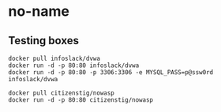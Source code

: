 # no-name

## Testing boxes
```
docker pull infoslack/dvwa
docker run -d -p 80:80 infoslack/dvwa
docker run -d -p 80:80 -p 3306:3306 -e MYSQL_PASS=p@ssw0rd infoslack/dvwa
```  
```
docker pull citizenstig/nowasp
docker run -d -p 80:80 citizenstig/nowasp
```